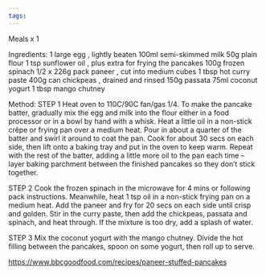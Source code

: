 ```yaml
---
tags:
---
```


Meals x 1

Ingredients:
1 large egg , lightly beaten
100ml semi-skimmed milk
50g plain flour
1 tsp sunflower oil , plus extra for frying the pancakes
100g frozen spinach
1/2 x 226g pack paneer , cut into medium cubes
1 tbsp hot curry paste
400g can chickpeas , drained and rinsed
150g passata
75ml coconut yogurt
1 tbsp mango chutney

Method:
STEP 1
Heat oven to 110C/90C fan/gas 1/4. To make the pancake batter, gradually mix the egg and milk into the flour either in a food processor or in a bowl by hand with a whisk. Heat a little oil in a non-stick crêpe or frying pan over a medium heat. Pour in about a quarter of the batter and swirl it around to coat the pan. Cook for about 30 secs on each side, then lift onto a baking tray and put in the oven to keep warm. Repeat with the rest of the batter, adding a little more oil to the pan each time – layer baking parchment between the finished pancakes so they don’t stick together.

STEP 2
Cook the frozen spinach in the microwave for 4 mins or following pack instructions. Meanwhile, heat 1 tsp oil in a non-stick frying pan on a medium heat. Add the paneer and fry for 20 secs on each side until crisp and golden. Stir in the curry paste, then add the chickpeas, passata and spinach, and heat through. If the mixture is too dry, add a splash of water.

STEP 3
Mix the coconut yogurt with the mango chutney. Divide the hot filling between the pancakes, spoon on some yogurt, then roll up to serve.

https://www.bbcgoodfood.com/recipes/paneer-stuffed-pancakes